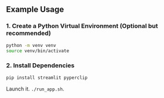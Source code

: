 
## Example Usage

### 1. Create a Python Virtual Environment (Optional but recommended)
```bash
python -m venv venv
source venv/bin/activate
```

### 2. Install Dependencies
```bash
pip install streamlit pyperclip
```

Launch it. `./run_app.sh`.
